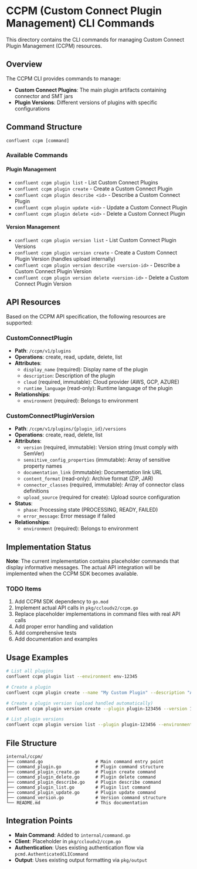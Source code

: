 # CCPM (Custom Connect Plugin Management) CLI Commands

This directory contains the CLI commands for managing Custom Connect Plugin Management (CCPM) resources.

## Overview

The CCPM CLI provides commands to manage:
- **Custom Connect Plugins**: The main plugin artifacts containing connector and SMT jars
- **Plugin Versions**: Different versions of plugins with specific configurations

## Command Structure

```
confluent ccpm [command]
```

### Available Commands

#### Plugin Management
- `confluent ccpm plugin list` - List Custom Connect Plugins
- `confluent ccpm plugin create` - Create a Custom Connect Plugin
- `confluent ccpm plugin describe <id>` - Describe a Custom Connect Plugin
- `confluent ccpm plugin update <id>` - Update a Custom Connect Plugin
- `confluent ccpm plugin delete <id>` - Delete a Custom Connect Plugin

#### Version Management
- `confluent ccpm plugin version list` - List Custom Connect Plugin Versions
- `confluent ccpm plugin version create` - Create a Custom Connect Plugin Version (handles upload internally)
- `confluent ccpm plugin version describe <version-id>` - Describe a Custom Connect Plugin Version
- `confluent ccpm plugin version delete <version-id>` - Delete a Custom Connect Plugin Version

## API Resources

Based on the CCPM API specification, the following resources are supported:

### CustomConnectPlugin
- **Path**: `/ccpm/v1/plugins`
- **Operations**: create, read, update, delete, list
- **Attributes**:
  - `display_name` (required): Display name of the plugin
  - `description`: Description of the plugin
  - `cloud` (required, immutable): Cloud provider (AWS, GCP, AZURE)
  - `runtime_language` (read-only): Runtime language of the plugin
- **Relationships**:
  - `environment` (required): Belongs to environment

### CustomConnectPluginVersion
- **Path**: `/ccpm/v1/plugins/{plugin_id}/versions`
- **Operations**: create, read, delete, list
- **Attributes**:
  - `version` (required, immutable): Version string (must comply with SemVer)
  - `sensitive_config_properties` (immutable): Array of sensitive property names
  - `documentation_link` (immutable): Documentation link URL
  - `content_format` (read-only): Archive format (ZIP, JAR)
  - `connector_classes` (required, immutable): Array of connector class definitions
  - `upload_source` (required for create): Upload source configuration
- **Status**:
  - `phase`: Processing state (PROCESSING, READY, FAILED)
  - `error_message`: Error message if failed
- **Relationships**:
  - `environment` (required): Belongs to environment

## Implementation Status

**Note**: The current implementation contains placeholder commands that display informative messages. The actual API integration will be implemented when the CCPM SDK becomes available.

### TODO Items
1. Add CCPM SDK dependency to `go.mod`
2. Implement actual API calls in `pkg/ccloudv2/ccpm.go`
3. Replace placeholder implementations in command files with real API calls
4. Add proper error handling and validation
5. Add comprehensive tests
6. Add documentation and examples

## Usage Examples

```bash
# List all plugins
confluent ccpm plugin list --environment env-12345

# Create a plugin
confluent ccpm plugin create --name "My Custom Plugin" --description "A custom connector" --cloud AWS --environment env-12345

# Create a plugin version (upload handled automatically)
confluent ccpm plugin version create --plugin plugin-123456 --version 1.0.0 --environment env-abcdef --plugin-file datagen.zip --connector-classes 'io.confluent.kafka.connect.datagen.DatagenConnector:SOURCE'

# List plugin versions
confluent ccpm plugin version list --plugin plugin-123456 --environment env-abcdef
```

## File Structure

```
internal/ccpm/
├── command.go                    # Main command entry point
├── command_plugin.go             # Plugin command structure
├── command_plugin_create.go      # Plugin create command
├── command_plugin_delete.go      # Plugin delete command
├── command_plugin_describe.go    # Plugin describe command
├── command_plugin_list.go        # Plugin list command
├── command_plugin_update.go      # Plugin update command
├── command_version.go            # Version command structure
└── README.md                     # This documentation
```

## Integration Points

- **Main Command**: Added to `internal/command.go`
- **Client**: Placeholder in `pkg/ccloudv2/ccpm.go`
- **Authentication**: Uses existing authentication flow via `pcmd.AuthenticatedCLICommand`
- **Output**: Uses existing output formatting via `pkg/output` 